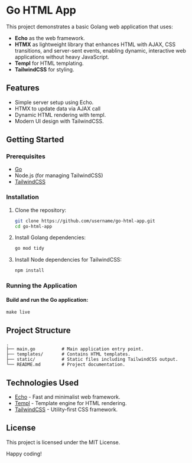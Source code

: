 # Go HTML App

This project demonstrates a basic Golang web application that uses:
- **Echo** as the web framework.
- **HTMX** as lightweight library that enhances HTML with AJAX, CSS transitions, and server-sent events, enabling dynamic, interactive web applications without heavy JavaScript.
- **Templ** for HTML templating.
- **TailwindCSS** for styling.

## Features

- Simple server setup using Echo.
- HTMX to update data via AJAX call
- Dynamic HTML rendering with templ.
- Modern UI design with TailwindCSS.

## Getting Started

### Prerequisites

- [Go](https://golang.org/dl/)
- Node.js (for managing TailwindCSS)
- [TailwindCSS](https://tailwindcss.com/docs/installation)

### Installation

1. Clone the repository:

   ```bash
   git clone https://github.com/username/go-html-app.git
   cd go-html-app
   ```

2. Install Golang dependencies:

   ```bash
   go mod tidy
   ```

3. Install Node dependencies for TailwindCSS:

   ```bash
   npm install
   ```

### Running the Application

#### Build and run the Go application:

   ```make live```


## Project Structure

```
.
├── main.go          # Main application entry point.
├── templates/       # Contains HTML templates.
├── static/          # Static files including TailwindCSS output.
└── README.md        # Project documentation.
```

## Technologies Used

- [Echo](https://echo.labstack.com/) - Fast and minimalist web framework.
- [Templ](https://github.com/yourusername/templ) - Template engine for HTML rendering.
- [TailwindCSS](https://tailwindcss.com/) - Utility-first CSS framework.

## License

This project is licensed under the MIT License.

Happy coding!